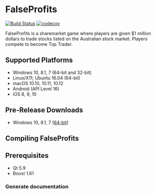 # FalseProfits

[![Build Status](https://travis-ci.org/programmingproject1-org/falseprofits.svg?branch=develop)](https://travis-ci.org/programmingproject1-org/falseprofits)
[![codecov](https://codecov.io/gh/programmingproject1-org/falseprofits/branch/develop/graph/badge.svg)](https://codecov.io/gh/programmingproject1-org/falseprofits)

FalseProfits is a sharemarket game where players are
given $1 million dollars to trade stocks listed on the Australian stock
market. Players compete to become Top Trader.

## Supported Platforms
- Windows 10, 8.1, 7 (64-bit and 32-bit)
- Linux/X11; Ubuntu 16.04 (64-bit)
- macOS 10.10, 10.11, 10.12
- Android (API Level 16)
- iOS 8, 9, 10

## Pre-Release Downloads

- Windows 10, 8.1, 7 ([64-bit](https://ci.appveyor.com/project/SeamusBoyle1/falseprofits/build/artifacts))

## Compiling FalseProfits

## Prerequisites
- Qt 5.9
- Boost 1.61

### Generate documentation

